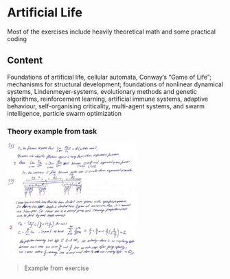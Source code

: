 # Artificial Life


Most of the exercises include heavily theoretical math and some practical coding


## Content

Foundations of artificial life, cellular automata, Conway’s “Game of Life”; mechanisms for structural development; foundations of nonlinear dynamical systems, Lindenmeyer-systems, evolutionary methods and genetic algorithms, reinforcement
learning, artificial immune systems, adaptive behaviour, self-organising criticality, multi-agent systems, and swarm intelligence, particle swarm optimization


### Theory example from task

<img src="https://github.com/cuneyterem8/uni_bonn_background/blob/main/artificial_life/image.png?raw=true" width="60%" height="60%">

> Example from exercise
